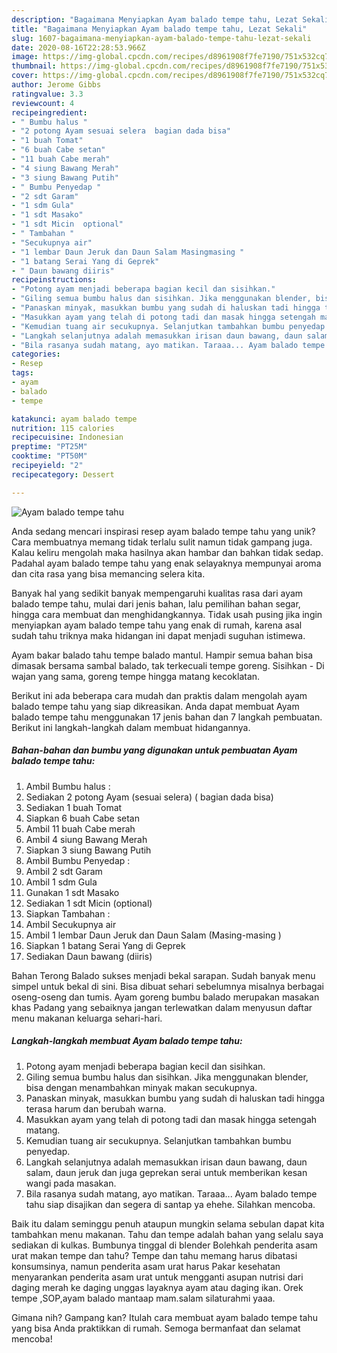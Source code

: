 ```yaml
---
description: "Bagaimana Menyiapkan Ayam balado tempe tahu, Lezat Sekali"
title: "Bagaimana Menyiapkan Ayam balado tempe tahu, Lezat Sekali"
slug: 1607-bagaimana-menyiapkan-ayam-balado-tempe-tahu-lezat-sekali
date: 2020-08-16T22:28:53.966Z
image: https://img-global.cpcdn.com/recipes/d8961908f7fe7190/751x532cq70/ayam-balado-tempe-tahu-foto-resep-utama.jpg
thumbnail: https://img-global.cpcdn.com/recipes/d8961908f7fe7190/751x532cq70/ayam-balado-tempe-tahu-foto-resep-utama.jpg
cover: https://img-global.cpcdn.com/recipes/d8961908f7fe7190/751x532cq70/ayam-balado-tempe-tahu-foto-resep-utama.jpg
author: Jerome Gibbs
ratingvalue: 3.3
reviewcount: 4
recipeingredient:
- " Bumbu halus "
- "2 potong Ayam sesuai selera  bagian dada bisa"
- "1 buah Tomat"
- "6 buah Cabe setan"
- "11 buah Cabe merah"
- "4 siung Bawang Merah"
- "3 siung Bawang Putih"
- " Bumbu Penyedap "
- "2 sdt Garam"
- "1 sdm Gula"
- "1 sdt Masako"
- "1 sdt Micin  optional"
- " Tambahan "
- "Secukupnya air"
- "1 lembar Daun Jeruk dan Daun Salam Masingmasing "
- "1 batang Serai Yang di Geprek"
- " Daun bawang diiris"
recipeinstructions:
- "Potong ayam menjadi beberapa bagian kecil dan sisihkan."
- "Giling semua bumbu halus dan sisihkan. Jika menggunakan blender, bisa dengan menambahkan minyak makan secukupnya."
- "Panaskan minyak, masukkan bumbu yang sudah di haluskan tadi hingga terasa harum dan berubah warna."
- "Masukkan ayam yang telah di potong tadi dan masak hingga setengah matang."
- "Kemudian tuang air secukupnya. Selanjutkan tambahkan bumbu penyedap."
- "Langkah selanjutnya adalah memasukkan irisan daun bawang, daun salam, daun jeruk dan juga geprekan serai untuk memberikan kesan wangi pada masakan."
- "Bila rasanya sudah matang, ayo matikan. Taraaa... Ayam balado tempe tahu siap disajikan dan segera di santap ya ehehe. Silahkan mencoba."
categories:
- Resep
tags:
- ayam
- balado
- tempe

katakunci: ayam balado tempe 
nutrition: 115 calories
recipecuisine: Indonesian
preptime: "PT25M"
cooktime: "PT50M"
recipeyield: "2"
recipecategory: Dessert

---
```



![Ayam balado tempe tahu](https://img-global.cpcdn.com/recipes/d8961908f7fe7190/751x532cq70/ayam-balado-tempe-tahu-foto-resep-utama.jpg)

Anda sedang mencari inspirasi resep ayam balado tempe tahu yang unik? Cara membuatnya memang tidak terlalu sulit namun tidak gampang juga. Kalau keliru mengolah maka hasilnya akan hambar dan bahkan tidak sedap. Padahal ayam balado tempe tahu yang enak selayaknya mempunyai aroma dan cita rasa yang bisa memancing selera kita.

Banyak hal yang sedikit banyak mempengaruhi kualitas rasa dari ayam balado tempe tahu, mulai dari jenis bahan, lalu pemilihan bahan segar, hingga cara membuat dan menghidangkannya. Tidak usah pusing jika ingin menyiapkan ayam balado tempe tahu yang enak di rumah, karena asal sudah tahu triknya maka hidangan ini dapat menjadi suguhan istimewa.

Ayam bakar balado tahu tempe balado mantul. Hampir semua bahan bisa dimasak bersama sambal balado, tak terkecuali tempe goreng. Sisihkan - Di wajan yang sama, goreng tempe hingga matang kecoklatan.


Berikut ini ada beberapa cara mudah dan praktis dalam mengolah ayam balado tempe tahu yang siap dikreasikan. Anda dapat membuat Ayam balado tempe tahu menggunakan 17 jenis bahan dan 7 langkah pembuatan. Berikut ini langkah-langkah dalam membuat hidangannya.

<!--inarticleads1-->

##### Bahan-bahan dan bumbu yang digunakan untuk pembuatan Ayam balado tempe tahu:

1. Ambil  Bumbu halus :
1. Sediakan 2 potong Ayam (sesuai selera) ( bagian dada bisa)
1. Sediakan 1 buah Tomat
1. Siapkan 6 buah Cabe setan
1. Ambil 11 buah Cabe merah
1. Ambil 4 siung Bawang Merah
1. Siapkan 3 siung Bawang Putih
1. Ambil  Bumbu Penyedap :
1. Ambil 2 sdt Garam
1. Ambil 1 sdm Gula
1. Gunakan 1 sdt Masako
1. Sediakan 1 sdt Micin  (optional)
1. Siapkan  Tambahan :
1. Ambil Secukupnya air
1. Ambil 1 lembar Daun Jeruk dan Daun Salam (Masing-masing )
1. Siapkan 1 batang Serai Yang di Geprek
1. Sediakan  Daun bawang (diiris)


Bahan Terong Balado sukses menjadi bekal sarapan. Sudah banyak menu simpel untuk bekal di sini. Bisa dibuat sehari sebelumnya misalnya berbagai oseng-oseng dan tumis. Ayam goreng bumbu balado merupakan masakan khas Padang yang sebaiknya jangan terlewatkan dalam menyusun daftar menu makanan keluarga sehari-hari. 

<!--inarticleads2-->

##### Langkah-langkah membuat Ayam balado tempe tahu:

1. Potong ayam menjadi beberapa bagian kecil dan sisihkan.
1. Giling semua bumbu halus dan sisihkan. Jika menggunakan blender, bisa dengan menambahkan minyak makan secukupnya.
1. Panaskan minyak, masukkan bumbu yang sudah di haluskan tadi hingga terasa harum dan berubah warna.
1. Masukkan ayam yang telah di potong tadi dan masak hingga setengah matang.
1. Kemudian tuang air secukupnya. Selanjutkan tambahkan bumbu penyedap.
1. Langkah selanjutnya adalah memasukkan irisan daun bawang, daun salam, daun jeruk dan juga geprekan serai untuk memberikan kesan wangi pada masakan.
1. Bila rasanya sudah matang, ayo matikan. Taraaa... Ayam balado tempe tahu siap disajikan dan segera di santap ya ehehe. Silahkan mencoba.


Baik itu dalam seminggu penuh ataupun mungkin selama sebulan dapat kita tambahkan menu makanan. Tahu dan tempe adalah bahan yang selalu saya sediakan di kulkas. Bumbunya tinggal di blender Bolehkah penderita asam urat makan tempe dan tahu? Tempe dan tahu memang harus dibatasi konsumsinya, namun penderita asam urat harus Pakar kesehatan menyarankan penderita asam urat untuk mengganti asupan nutrisi dari daging merah ke daging unggas layaknya ayam atau daging ikan. Orek tempe ,SOP,ayam balado mantaap mam.salam silaturahmi yaaa. 

Gimana nih? Gampang kan? Itulah cara membuat ayam balado tempe tahu yang bisa Anda praktikkan di rumah. Semoga bermanfaat dan selamat mencoba!

